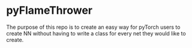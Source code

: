 # pyFlameThrower
The purpose of this repo is to create an easy way for pyTorch users to create NN without having to 
write a class for every net they would like to create.
